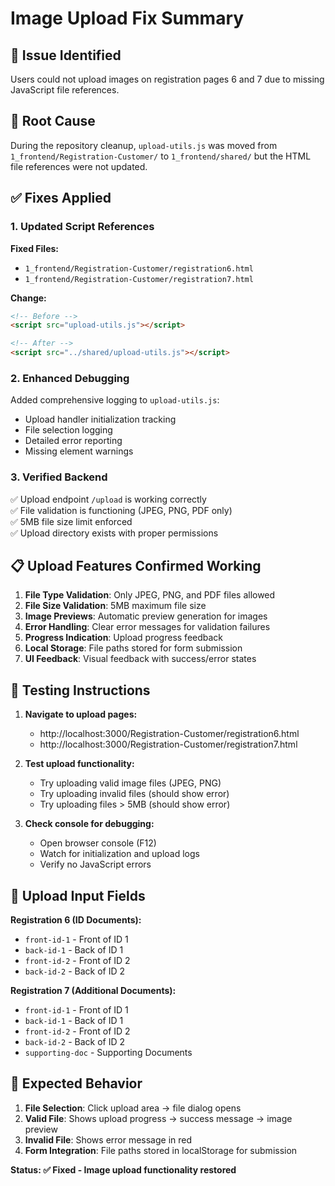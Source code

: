 # Image Upload Fix Summary

## 🐛 **Issue Identified**
Users could not upload images on registration pages 6 and 7 due to missing JavaScript file references.

## 🔧 **Root Cause**
During the repository cleanup, `upload-utils.js` was moved from `1_frontend/Registration-Customer/` to `1_frontend/shared/` but the HTML file references were not updated.

## ✅ **Fixes Applied**

### **1. Updated Script References**
**Fixed Files:**
- `1_frontend/Registration-Customer/registration6.html`
- `1_frontend/Registration-Customer/registration7.html`

**Change:**
```html
<!-- Before -->
<script src="upload-utils.js"></script>

<!-- After -->
<script src="../shared/upload-utils.js"></script>
```

### **2. Enhanced Debugging**
Added comprehensive logging to `upload-utils.js`:
- Upload handler initialization tracking
- File selection logging
- Detailed error reporting
- Missing element warnings

### **3. Verified Backend**
✅ Upload endpoint `/upload` is working correctly  
✅ File validation is functioning (JPEG, PNG, PDF only)  
✅ 5MB file size limit enforced  
✅ Upload directory exists with proper permissions  

## 📋 **Upload Features Confirmed Working**

1. **File Type Validation**: Only JPEG, PNG, and PDF files allowed
2. **File Size Validation**: 5MB maximum file size
3. **Image Previews**: Automatic preview generation for images
4. **Error Handling**: Clear error messages for validation failures
5. **Progress Indication**: Upload progress feedback
6. **Local Storage**: File paths stored for form submission
7. **UI Feedback**: Visual feedback with success/error states

## 🧪 **Testing Instructions**

1. **Navigate to upload pages:**
   - http://localhost:3000/Registration-Customer/registration6.html
   - http://localhost:3000/Registration-Customer/registration7.html

2. **Test upload functionality:**
   - Try uploading valid image files (JPEG, PNG)
   - Try uploading invalid files (should show error)
   - Try uploading files > 5MB (should show error)

3. **Check console for debugging:**
   - Open browser console (F12)
   - Watch for initialization and upload logs
   - Verify no JavaScript errors

## 📁 **Upload Input Fields**

**Registration 6 (ID Documents):**
- `front-id-1` - Front of ID 1
- `back-id-1` - Back of ID 1  
- `front-id-2` - Front of ID 2
- `back-id-2` - Back of ID 2

**Registration 7 (Additional Documents):**
- `front-id-1` - Front of ID 1
- `back-id-1` - Back of ID 1
- `front-id-2` - Front of ID 2  
- `back-id-2` - Back of ID 2
- `supporting-doc` - Supporting Documents

## 🎯 **Expected Behavior**

1. **File Selection**: Click upload area → file dialog opens
2. **Valid File**: Shows upload progress → success message → image preview
3. **Invalid File**: Shows error message in red
4. **Form Integration**: File paths stored in localStorage for submission

**Status: ✅ Fixed - Image upload functionality restored**

